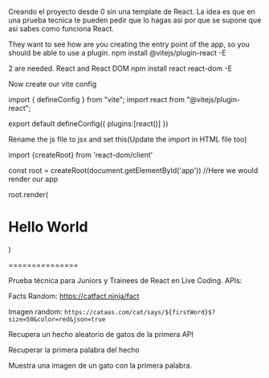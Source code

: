 Creando el proyecto desde 0 sin una template de React.
La idea es que en una prueba tecnica te pueden pedir que lo hagas asi por que se supone que asi sabes como funciona React.

They want to see how are you creating the entry point of the app, so you should be able to use a plugin.
npm install @vitejs/plugin-react -E

2 are needed.
React and React DOM
npm install react react-dom -E

Now create our vite config

import { defineConfig } from "vite";
import react from "@vitejs/plugin-react";

export default defineConfig({
    plugins:[react()]
})

Rename the js file to jsx and set this(Update the import in HTML file too)

import {createRoot} from 'react-dom/client'

const root = createRoot(document.getElementById('app')) //Here we would render our app

root.render(<h1>Hello World</h1>)


===============

Prueba técnica para Juniors y Trainees de React en Live Coding.
APIs:

Facts Random: https://catfact.ninja/fact

Imagen random: `https://cataas.com/cat/says/${firstWord}$?size=50&color=red&json=true`

Recupera un hecho aleatorio de gatos de la primera API

Recuperar la primera palabra del hecho

Muestra una imagen de un gato con la primera palabra.